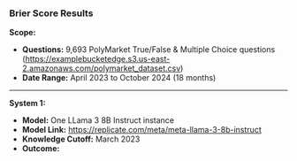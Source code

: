 ### Brier Score Results  

**Scope:**  
- **Questions:** 9,693 PolyMarket True/False & Multiple Choice questions (https://examplebucketedge.s3.us-east-2.amazonaws.com/polymarket_dataset.csv)  
- **Date Range:** April 2023 to October 2024 (18 months)  

---

**System 1:**  
- **Model:** One LLama 3 8B Instruct instance
- **Model Link:** https://replicate.com/meta/meta-llama-3-8b-instruct
- **Knowledge Cutoff:** March 2023  
- **Outcome:**  



